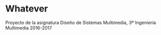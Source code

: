 # Whatever

Proyecto de la asignatura Diseño de Sistemas Multimedia, 3º Ingenieria Multimedia 2016-2017

